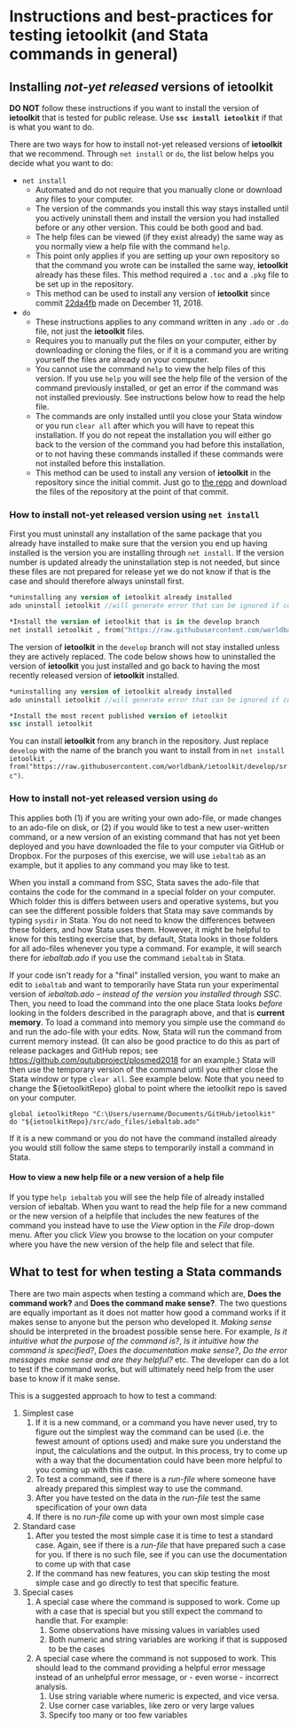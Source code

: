 # Instructions and best-practices for testing **ietoolkit** (and Stata commands in general)

## Installing _not-yet released_ versions of **ietoolkit**
**DO NOT** follow these instructions if you want to install the version of **ietoolkit** that is tested for public release. Use **`ssc install ietoolkit`** if that is what you want to do.

There are two ways for how to install not-yet released versions of **ietoolkit** that we recommend. Through `net install` or `do`, the list below helps you decide what you want to do:
* `net install`
    * Automated and do not require that you manually clone or download any files to your computer.
    * The version of the commands you install this way stays installed until you actively uninstall them and install the version you had installed before or any other version. This could be both good and bad.
    * The help files can be viewed (if they exist already) the same way as you normally view a help file with the command `help`.
    * This point only applies if you are setting up your own repository so that the command you wrote can be installed the same way,  **ietoolkit** already has these files. This method required a `.toc` and a `.pkg` file to be set up in the repository.
    * This method can be used to install any version of **ietoolkit** since commit [22da4fb](https://github.com/worldbank/ietoolkit/commit/22da4fb) made on December 11, 2018.
* `do`
    * These instructions applies to any command written in any `.ado` or `.do` file, not just the **ietoolkit** files.
    * Requires you to manually put the files on your computer, either by downloading or cloning the files, or if it is a command you are writing yourself the files are already on your computer.
    * You cannot use the command `help` to view the help files of this version. If you use `help` you will see the help file of the version of the command previously installed, or get an error if the command was not installed previously. See instructions below how to read the help file.
    * The commands are only installed until you close your Stata window or you run `clear all` after which you will have to repeat this installation. If you do not repeat the installation you will either go back to the version of the command you had before this installation, or to not having these commands installed if these commands were not installed before this installation.
    * This method can be used to install any version of **ietoolkit** in the repository since the initial commit. Just go to [the repo](https://github.com/worldbank/ietoolkit) and download the files of the repository at the point of that commit.

### How to install not-yet released version using `net install`

First you must uninstall any installation of the same package that you already have installed to make sure that the version you end up having installed is the version you are installing through `net install`. If the version number is updated already the uninstallation step is not needed, but since these files are not prepared for release yet we do not know if that is the case and should therefore always uninstall first.

```stata
*uninstalling any version of ietoolkit already installed
ado uninstall ietoolkit //will generate error that can be ignored if commands are not installed

*Install the version of ietoolkit that is in the develop branch
net install ietoolkit , from("https://raw.githubusercontent.com/worldbank/ietoolkit/develop/src")
```

The version of **ietoolkit** in the `develop` branch will not stay installed unless they are actively replaced. The code below shows how to uninstalled the version of **ietoolkit** you just installed and go back to having the most recently released version of **ietoolkit** installed.

```stata
*uninstalling any version of ietoolkit already installed
ado uninstall ietoolkit //will generate error that can be ignored if commands are not installed

*Install the most recent published version of ietoolkit
ssc install ietoolkit
```

You can install **ietoolkit** from any branch in the repository. Just replace `develop` with the name of the branch you want to install from in `net install ietoolkit , from("https://raw.githubusercontent.com/worldbank/ietoolkit/develop/src")`.

### How to install not-yet released version using `do`

This applies both (1) if you are writing your own ado-file, or made changes to an ado-file on disk, or (2) if you would like to test a new user-written command, or a new version of an existing command that has not yet been deployed and you have downloaded the file to your computer via GitHub or Dropbox. For the purposes of this exercise, we will use `iebaltab` as an example, but it applies to any command you may like to test.

When you install a command from SSC, Stata saves the ado-file that contains the code for the command in a special folder on your computer. Which folder this is differs between users and operative systems, but you can see the different possible folders that Stata may save commands by typing `sysdir` in Stata. You do not need to know the differences between these folders, and how Stata uses them. However, it might be helpful to know for this testing exercise that, by default, Stata looks in those folders for all ado-files whenever you type a command. For example, it will search there for *iebaltab.ado* if you use the command `iebaltab` in Stata.

If your code isn't ready for a "final" installed version, you want to make an edit to `iebaltab` and want to temporarily have Stata run your experimental version of *iebaltab.ado* – _instead of the version you installed through SSC_. Then, you need to load the command into the one place Stata looks _before_ looking in the folders described in the paragraph above, and that is __current memory__. To load a command into memory you simple use the command `do` and run the ado-file with your edits. Now, Stata will run the command from current memory instead. (It can also be good practice to do this as part of release packages and GitHub repos; see https://github.com/qutubproject/plosmed2018 for an example.) Stata will then use the temporary version of the command until you either close the Stata window or type `clear all`. See example below. Note that you need to change the ${ietoolkitRepo} global to point where the ietoolkit repo is saved on your computer.

```
global ietoolkitRepo "C:\Users/username/Documents/GitHub/ietoolkit"
do "${ietoolkitRepo}/src/ado_files/iebaltab.ado"
```

If it is a new command or you do not have the command installed already you would still follow the same steps to temporarily install a command in Stata.

#### How to view a new help file or a new version of a help file
If you type `help iebaltab` you will see the help file of already installed version of iebaltab. When you want to read the help file for a new command or the new version of a helpfile that includes the new features of the command you instead have to use the *View* option in the *File* drop-down menu. After you click *View* you browse to the location on your computer where you have the new version of the help file and select that file.

## What to test for when testing a Stata commands

There are two main aspects when testing a command which are, **Does the command work?** and **Does the command make sense?**. The two questions are equally important as it does not matter how good a command works if it makes sense to anyone but the person who developed it. *Making sense* should be interpreted in the broadest possible sense here. For example, *Is it intuitive what the purpose of the command is?*, *Is it intuitive how the command is specified?*, *Does the documentation make sense?*, *Do the error messages make sense and are they helpful?* etc. The developer can do a lot to test if the command works, but will ultimately need help from the user base to know if it make sense.

This is a suggested approach to how to test a command:
1. Simplest case
    1. If it is a new command, or a command you have never used, try to figure out the simplest way the command can be used (i.e. the fewest amount of options used) and make sure you understand the input, the calculations and the output. In this process, try to come up with a way that the documentation could have been more helpful to you coming up with this case.
      1. To test a command, see if there is a *run-file* where someone have already prepared this simplest way to use the command.
      1. After you have tested on the data in the *run-file* test the same specification of your own data
      1. If there is no *run-file* come up with your own most simple case
1. Standard case
    1. After you tested the most simple case it is time to test a standard case. Again, see if there is a *run-file* that have prepared such a case for you. If there is no such file, see if you can use the documentation to come up with that case
    1. If the command has new features, you can skip testing the most simple case and go directly to test that specific feature.
1. Special cases
    1. A special case where the command is supposed to work. Come up with a case that is special but you still expect the command to handle that. For example:
        1. Some observations have missing values in variables used
        1. Both numeric and string variables are working if that is supposed to be the cases
    1. A special case where the command is not supposed to work. This should lead to the command providing a helpful error message instead of an unhelpful error message, or - even worse - incorrect analysis.
        1. Use string variable where numeric is expected, and vice versa.
        1. Use corner case variables, like zero or very large values
        1. Specify too many or too few variables
